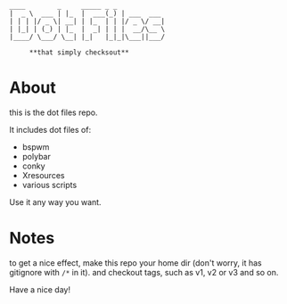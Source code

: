  ```
 ____        _     _____ _ _
|  _ \  ___ | |_  |  ___(_) | ___  ___
| | | |/ _ \| __| | |_  | | |/ _ \/ __|
| |_| | (_) | |_  |  _| | | |  __/\__ \
|____/ \___/ \__| |_|   |_|_|\___||___/

      **that simply checksout**

```
# About

this is the dot files repo.

It includes dot files of:

* bspwm
* polybar
* conky
* Xresources
* various scripts

Use it any way you want.

# Notes

to get a nice effect,
make this repo your home dir
(don't worry, it has gitignore with `/*` in it).
and checkout tags, such as v1, v2 or v3 and so on.

Have a nice day!

